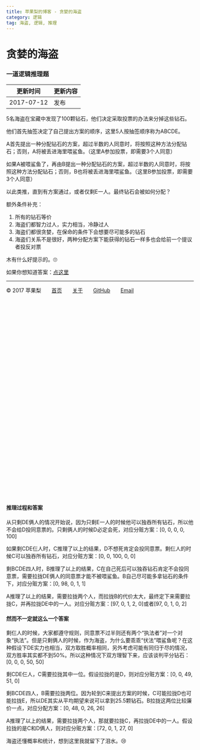 ```yaml
---
title: 苹果梨的博客 - 贪婪的海盗
category: 逻辑
tag: 海盗, 逻辑, 推理
---
```


# 贪婪的海盗

### 一道逻辑推理题

| 更新时间       | 更新内容 |
| ---------- | ---- |
| 2017-07-12 | 发布   |

5名海盗在宝藏中发现了100颗钻石，他们决定采取投票的办法来分掉这些钻石。

他们首先抽签决定了自己提出方案的顺序，这里5人按抽签顺序称为ABCDE。

A首先提出一种分配钻石的方案，超过半数的人同意时，将按照这种方法分配钻石；否则，A将被丢进海里喂鲨鱼。（这里A参加投票，即需要3个人同意）

如果A被喂鲨鱼了，再由B提出一种分配钻石的方案，超过半数的人同意时，将按照这种方法分配钻石；否则，B也将被丢进海里喂鲨鱼。（这里B参加投票，即需要3个人同意）

以此类推，直到有方案通过，或者仅剩E一人。最终钻石会被如何分配？

额外条件补充：

1. 所有的钻石等价
2. 海盗们都智力过人，实力相当，冷静过人
3. 海盗们都很贪婪，在保命的条件下会想要尽可能多的钻石
4. 海盗们关系不是很好，两种分配方案下能获得的钻石一样多也会给前一个提议者投反对票

木有什么好提示的。🙄️

如果你想知道答案：[点这里](#推理过程和答案)

------

© 2017 苹果梨　　[首页](/)　　[关于](/about.html)　　[GitHub](https://github.com/HarrisonXi)　　[Email](mailto:gpra8764@gmail.com)

　

　

　

　

　

　

　

　

　

　

　

　

　

　

　

　

#### 推理过程和答案

从只剩DE俩人的情况开始说，因为只剩E一人的时候他可以独吞所有钻石，所以他不会给D投同意票的。只剩俩人的时候D必定会死，对应分赃方案：[0, 0, 0, 0, 100]

如果剩CDE仨人时，C推理了以上的结果，D不想死肯定会投同意票。剩仨人的时候C可以独吞所有钻石，对应分赃方案：[0, 0, 100, 0, 0]

剩BCDE四人时，B推理了以上的结果，C在自己死后可以独吞钻石肯定不会投同意票，需要拉拢DE俩人的同意票才能不被喂鲨鱼。B自己尽可能多拿钻石的条件下，对应分赃方案：[0, 98, 0, 1, 1]

A推理了以上的结果，需要拉拢两个人，而拉拢B的代价太大，最终定下来需要拉拢C，并再拉拢DE中的一人。对应分赃方案：[97, 0, 1, 2, 0]或者[97, 0, 1, 0, 2]

#### 然而不一定就这么一个答案

剩仨人的时候，大家都遵守规则，同意票不过半则还有两个“执法者”对一个对象“执法”。但是只剩俩人的时候，作为海盗，为什么要乖乖“伏法”喂鲨鱼呢？在这种假设下DE实力也相当，双方取胜概率相同，另外考虑可能有同归于尽的情况，双方胜率其实都不到50%。所以这种情况下双方理智下来，应该谈判平分钻石：[0, 0, 0, 50, 50]

剩CDE仨人，C需要拉拢其中一位。假设拉拢的是D，则对应分赃方案：[0, 0, 49, 51, 0]

剩BCDE四人，B需要拉拢两位。因为轮到C来提出方案的时候，C可能拉拢D也可能拉拢E，所以DE其实从平均期望来说可以拿到25.5颗钻石。B拉拢这两位比较廉价一点，对应分配方案：[0, 48, 0, 26, 26]

A推理了以上的结果，需要拉拢两个人，那就要拉拢C，再拉拢DE中的一人。假设拉拢的是C和D俩人，则对应分赃方案：[72, 0, 1, 27, 0]

海盗还懂概率和统计，想到这里我就留下了泪水。😢